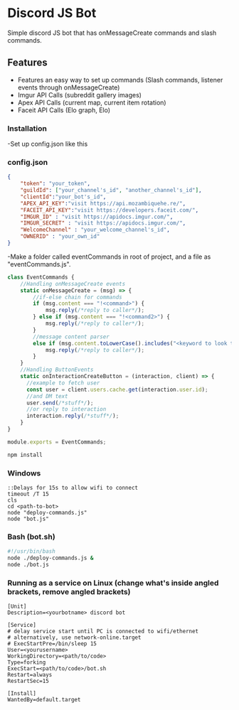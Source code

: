 # Discord JS Bot

Simple discord JS bot that has onMessageCreate commands and slash commands.

## Features
- Features an easy way to set up commands (Slash commands, listener events through onMessageCreate)
- Imgur API Calls (subreddit gallery images)
- Apex API Calls (current map, current item rotation)
- Faceit API Calls (Elo graph, Elo)



### Installation

-Set up config.json like this

### config.json

```JSON
{
	"token": "your_token",
	"guildId": ["your_channel's_id", "another_channel's_id"],
	"clientId":"your_bot's_id",
	"APEX_API_KEY":"visit https://api.mozambiquehe.re/",
	"FACEIT_API_KEY":"visit https://developers.faceit.com/",
	"IMGUR_ID" : "visit https://apidocs.imgur.com/",
	"IMGUR_SECRET" : "visit https://apidocs.imgur.com/",
	"WelcomeChannel" : "your_welcome_channel's_id",
	"OWNERID" : "your_own_id"
}

```

-Make a folder called eventCommands in root of project, and a file as "eventCommands.js".

```javascript
class EventCommands {
	//Handling onMessageCreate events
	static onMessageCreate = (msg) => {
		//if-else chain for commands
		if (msg.content === "!<command>") {
			msg.reply(/*reply to caller*/);
		} else if (msg.content === "!<command2>") {
			msg.reply(/*reply to caller*/);
		}
		//message content parser
		else if (msg.content.toLowerCase().includes("<keyword to look through>")) {
			msg.reply(/*reply to caller*/);
		}
	}
	//Handling ButtonEvents
	static onInteractionCreateButton = (interaction, client) => {
	  //example to fetch user
	  const user = client.users.cache.get(interaction.user.id);
	  //and DM text
	  user.send(/*stuff*/);
	  //or reply to interaction
	  interaction.reply(/*stuff*/);
	}
}

module.exports = EventCommands;
```

```bash
npm install
```

### Windows

```batch
::Delays for 15s to allow wifi to connect
timeout /T 15
cls
cd <path-to-bot>
node "deploy-commands.js"
node "bot.js"
```

### Bash (bot.sh)

```Bash
#!/usr/bin/bash
node ./deploy-commands.js &
node ./bot.js
```

### Running as a service on Linux (change what's inside angled brackets, remove angled brackets)
```
[Unit]
Description=<yourbotname> discord bot

[Service]
# delay service start until PC is connected to wifi/ethernet
# alternatively, use network-online.target
# ExecStartPre=/bin/sleep 15
User=<yourusername>
WorkingDirectory=<path/to/code>
Type=forking
ExecStart=<path/to/code>/bot.sh
Restart=always
RestartSec=15

[Install]
WantedBy=default.target

```
